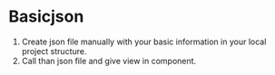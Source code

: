 # Basicjson
1. Create json file manually with your basic information in your local project structure.
2. Call than json file and give view in component.